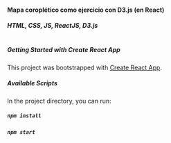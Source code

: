 #### Mapa coroplético como ejercicio con D3.js (en React)

##### HTML, CSS, JS, ReactJS, D3.js

#

##### Getting Started with Create React App

This project was bootstrapped with [Create React App](https://github.com/facebook/create-react-app).

##### Available Scripts

In the project directory, you can run:

##### `npm install`

##### `npm start`
